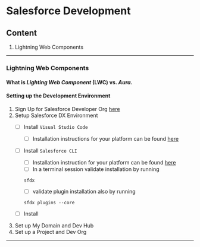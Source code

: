 # Salesforce Development

## Content
1. Lightning Web Components

---- 
### Lightning Web Components

#### What is _Lighting Web Component_ (LWC) vs. _Aura_. 

#### Setting up the Development Environment 
1. Sign Up for Salesforce Developer Org [here](https://developer.salesforce.com/signup)
2. Setup Salesforce DX Environment
    - [ ] Install `Visual Studio Code`
        - [ ] Installation instructions for your platform can be found [here](https://code.visualstudio.com/download)

    - [ ] Install `Salesforce CLI`
        - [ ] Installation instruction for your platform can be found [here](https://developer.salesforce.com/tools/sfdxcli)
        - [ ] In a terminal session validate installation by running 
        ```sfdx
        sfdx
        ```
        - [ ] validate plugin installation also by running 
        ```sfdx
        sfdx plugins --core
        ```

    - [ ] Install 
3. Set up My Domain and Dev Hub
4. Set up a Project and Dev Org
----